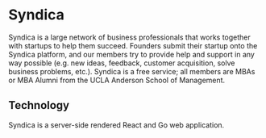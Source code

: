 # Syndica

Syndica is a large network of business professionals that works together with startups to help them succeed. Founders submit their startup onto the Syndica platform, and our members try to provide help and support in any way possible (e.g. new ideas, feedback, customer acquisition, solve business problems, etc.). Syndica is a free service; all members are MBAs or MBA Alumni from the UCLA Anderson School of Management.

## Technology

Syndica is a server-side rendered React and Go web application.